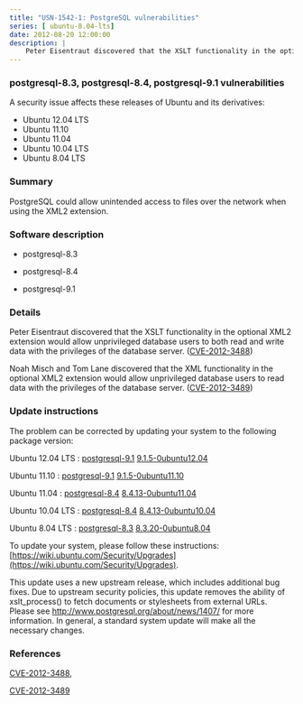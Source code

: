 ```yaml
---
title: "USN-1542-1: PostgreSQL vulnerabilities"
series: [ ubuntu-8.04-lts]
date: 2012-08-20 12:00:00
description: |
    Peter Eisentraut discovered that the XSLT functionality in the optional XML2 extension would allow unprivileged database users to both read and write data with the privileges of the database server. ([CVE-2012-3488](http://people.ubuntu.com/~ubuntu-security/cve/CVE-2012-3488))
--- 
```

 
 


### postgresql-8.3, postgresql-8.4, postgresql-9.1 vulnerabilities

A security issue affects these releases of Ubuntu and its derivatives:

* Ubuntu 12.04 LTS
* Ubuntu 11.10
* Ubuntu 11.04
* Ubuntu 10.04 LTS
* Ubuntu 8.04 LTS

### Summary

PostgreSQL could allow unintended access to files over the network when using the XML2 extension.

### Software description

* postgresql-8.3 

* postgresql-8.4 

* postgresql-9.1 

### Details

Peter Eisentraut discovered that the XSLT functionality in the optional XML2 extension would allow unprivileged database users to both read and write data with the privileges of the database server. ([CVE-2012-3488](http://people.ubuntu.com/~ubuntu-security/cve/CVE-2012-3488))

Noah Misch and Tom Lane discovered that the XML functionality in the optional XML2 extension would allow unprivileged database users to read data with the privileges of the database server. ([CVE-2012-3489](http://people.ubuntu.com/~ubuntu-security/cve/CVE-2012-3489)) 

### Update instructions

The problem can be corrected by updating your system to the following package version:

Ubuntu 12.04 LTS
 : [postgresql-9.1](https://launchpad.net/ubuntu/+source/postgresql-9.1) <span> [9.1.5-0ubuntu12.04](https://launchpad.net/ubuntu/+source/postgresql-9.1/9.1.5-0ubuntu12.04) </span> 

Ubuntu 11.10
 : [postgresql-9.1](https://launchpad.net/ubuntu/+source/postgresql-9.1) <span> [9.1.5-0ubuntu11.10](https://launchpad.net/ubuntu/+source/postgresql-9.1/9.1.5-0ubuntu11.10) </span> 

Ubuntu 11.04
 : [postgresql-8.4](https://launchpad.net/ubuntu/+source/postgresql-8.4) <span> [8.4.13-0ubuntu11.04](https://launchpad.net/ubuntu/+source/postgresql-8.4/8.4.13-0ubuntu11.04) </span> 

Ubuntu 10.04 LTS
 : [postgresql-8.4](https://launchpad.net/ubuntu/+source/postgresql-8.4) <span> [8.4.13-0ubuntu10.04](https://launchpad.net/ubuntu/+source/postgresql-8.4/8.4.13-0ubuntu10.04) </span> 

Ubuntu 8.04 LTS
 : [postgresql-8.3](https://launchpad.net/ubuntu/+source/postgresql-8.3) <span> [8.3.20-0ubuntu8.04](https://launchpad.net/ubuntu/+source/postgresql-8.3/8.3.20-0ubuntu8.04) </span> 

To update your system, please follow these instructions: [https://wiki.ubuntu.com/Security/Upgrades](https://wiki.ubuntu.com/Security/Upgrades).

This update uses a new upstream release, which includes additional bug fixes. Due to upstream security policies, this update removes the ability of xslt_process() to fetch documents or stylesheets from external URLs. Please see http://www.postgresql.org/about/news/1407/ for more information. In general, a standard system update will make all the necessary changes. 

### References

 
 [CVE-2012-3488](http://people.ubuntu.com/~ubuntu-security/cve/CVE-2012-3488), 

 [CVE-2012-3489](http://people.ubuntu.com/~ubuntu-security/cve/CVE-2012-3489)
 

